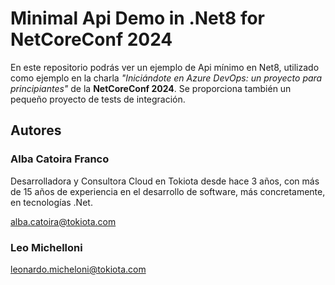 # Minimal Api Demo in .Net8 for NetCoreConf 2024 

En este repositorio podrás ver un ejemplo de Api mínimo en Net8, utilizado como ejemplo en la charla _"Iniciándote en Azure DevOps: un proyecto para principiantes"_ de la **NetCoreConf 2024**. Se proporciona también un pequeño proyecto de tests de integración.

## Autores
### Alba Catoira Franco
Desarrolladora y Consultora Cloud en Tokiota desde hace 3 años, con más de 15 años de experiencia en el desarrollo de software, más concretamente, en tecnologías .Net.

alba.catoira@tokiota.com

### Leo Michelloni

leonardo.micheloni@tokiota.com

